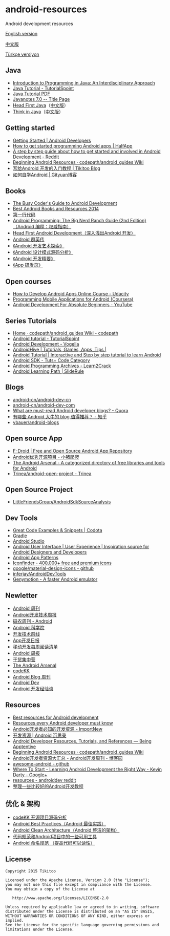 # android-resources
Android development resources

[English version](https://github.com/Tikitoo/android-resources/blob/master/README.md)

[中文版](https://github.com/Tikitoo/android-resources/blob/master/README_ZH.md)

[Türkçe versiyon](https://github.com/Tikitoo/android-resources/blob/master/README_TR.md)


## Java 
- [Introduction to Programming in Java: An Interdisciplinary Approach](http://introcs.cs.princeton.edu/java/home/)
- [Java Tutorial - TutorialSpoint](http://www.tutorialspoint.com/java/)
- [Java Tutorial PDF](http://www.tutorialspoint.com/java/java_tutorial.pdf)
- [Javanotes 7.0 -- Title Page](http://math.hws.edu/eck/cs124/downloads/javanotes7.pdf)
- [Head First Java](http://shop.oreilly.com/product/9780596009205.do)（[中文版](http://item.jd.com/10222740.html)）
- [Think in Java](http://www.amazon.com/Thinking-Java-4th-Bruce-Eckel/dp/0131872486)（[中文版](http://search.jd.com/Search?keyword=Java%E7%BC%96%E7%A8%8B%E6%80%9D%E6%83%B3&enc=utf-8&pvid=3k9neboi.t8qd1i)）


## Getting started

- [Getting Started | Android Developers](https://developer.android.com/training/index.html)
- [How to get started programming Android apps | HalfApp](http://halfapp.com/blog/get-started-programming-android-apps/)
- [A step by step guide about how to get started and involved in Android Development - Reddit](http://www.reddit.com/r/Android/comments/1w3woc/a_step_by_step_guide_about_how_to_get_started_and/)
- [Beginning Android Resources · codepath/android_guides Wiki](https://github.com/codepath/android_guides/wiki/Beginning-Android-Resources)
- [写给Android 开发的入门教程 | Tikitoo Blog](http://tikitoo.github.io/2015/08/23/android-developer-tutorial/)
- [如何自学Android | Gityuan博客](http://gityuan.com/2016/04/24/how-to-study-android/)



## Books

- [ The Busy Coder's Guide to Android Development](http://commonsware.com/Android/)
- [Best Android Books and Resources 2014](http://nimooli.com/blog/best-android-books-2014/)
- [第一行代码]()
- [Android Programming: The Big Nerd Ranch Guide (2nd Edition)（Android 编程：权威指南）]()
- [Head First Android Development（深入浅出Android 开发）]()
- [Android 群英传]()
- [《Android 开发艺术探索》]()
- [《Android 设计模式源码分析》]()
- [《Android 开发精要》]()
- [《App 研发录》]()


## Open courses
- [How to Develop Android Apps Online Course - Udacity](https://www.udacity.com/course/ud853)
- [Programming Mobile Applications for Android (Coursera)](https://class.coursera.org/android-001/lecture)
- [Android Development For Absolute Beginners - YouTube](https://www.youtube.com/playlist?list=PLB03EA9545DD188C3)


## Series Tutorials
- [Home · codepath/android_guides Wiki - codepath](https://github.com/thecodepath/android_guides/wiki)
- [Android tutorial - TutorialSpoint](http://www.tutorialspoint.com/android/index.htm)
- [Android Development - Vogella](http://www.vogella.com/tutorials/android.html)
- [AndroidHive | Tutorials, Games, Apps, Tips |](http://androidhive.info/)
- [Android Tutorial | Interactive and Step by step tutorial to learn Android](http://www.codelearn.org/android-tutorial/)
- [Android SDK - Tuts+ Code Category](https://code.tutsplus.com/categories/android-sdk)
- [Android Programming Archives - Learn2Crack](http://www.learn2crack.com/category/androidprogramming)
- [Android Learning Path | SlideRule](https://www.mysliderule.com/learning-paths/android/learn/)

## Blogs

- [android-cn/android-dev-cn](https://github.com/android-cn/android-dev-cn)
- [android-cn/android-dev-com](https://github.com/android-cn/android-dev-com)
- [What are must-read Android developer blogs? - Quora](http://www.quora.com/What-are-must-read-Android-developer-blogs)
- [有哪些 Android 大牛的 blog 值得推荐？ - 知乎](http://www.zhihu.com/question/19775981)
- [vbauer/android-blogs](https://github.com/vbauer/android-blogs)

## Open source App
- [F-Droid | Free and Open Source Android App Repository](https://f-droid.org/)
- [Android优秀开源项目 - 小猪爬爬](http://blog.tisa7.com/android_open_source_projects)
- [The Android Arsenal - A categorized directory of free libraries and tools for Android](https://android-arsenal.com/)
- [Trinea/android-open-project - Trinea](https://github.com/Trinea/android-open-project)

## Open Source Project
- [LittleFriendsGroup/AndroidSdkSourceAnalysis](https://github.com/LittleFriendsGroup/AndroidSdkSourceAnalysis)

## Dev Tools
- [Great Code Examples & Snippets | Codota](http://www.codota.com/)
- [Gradle](http://www.gradleware.com/)
- [Android Studio]()
- [Android User Interface | User Experience | Inspiration source for Android Designers and Developers](http://androiduiux.com)
- [Android App Patterns](http://www.android-app-patterns.com/)
- [Iconfinder - 400,000+ free and premium icons](https://www.iconfinder.com/)
- [google/material-design-icons - github](https://github.com/google/material-design-icons)
- [inferjay/AndroidDevTools](https://github.com/inferjay/AndroidDevTools)
- [Genymotion - A faster Android emulator](https://www.genymotion.com/)

## Newletter
- [Android 周刊](http://androidweekly.net/)
- [Android开发技术周报](http://www.androidweekly.cn/)
- [码农周刊 - Android](https://github.com/nemoTyrant/manong#ANDROID)
- [Android 科学院](http://zhuanlan.zhihu.com/andlib)
- [开发技术前线](http://www.devtf.cn/?cat=2)
- [App开发日报](http://app.memect.com/)
- [移动开发每周阅读清单](http://mobilefrontier.github.io/)
- [Android 周报](http://www.race604.com/tag/Android-Weekly/)
- [干货集中营](http://gank.io/)
- [The Android Arsenal](http://android-arsenal.com/)
- [codeKK ](http://a.codekk.com/)
- [Android Blog 周刊](http://androidblog.cn/)
- [Android Dev](http://www.jianshu.com/collection/6e31b7354a48)
- [Android 开发经验谈](http://www.jianshu.com/collection/5139d555c94d)


## Resources
- [Best resources for Android development](http://www.androidauthority.com/best-resources-android-development-372414/)
- [Resources every Android developer must know](http://www.bongizmo.com/blog/android-resources-each-developer-should-know/)
- [Android开发者必知的开发资源 - ImportNew](http://www.importnew.com/3988.html)
- [开发资源 | Android 沉思录](http://yeungeek.com/awesome-resources/)
- [Android Developer Resources, Tutorials, and References — Being Apptentive](http://www.apptentive.com/blog/programming-resources-for-android-developers/)
- [Beginning Android Resources · codepath/android_guides Wiki](https://github.com/codepath/android_guides/wiki/Beginning-Android-Resources)
- [Android开发者资源大汇总 - Android开发周刊 - 博客园](http://www.cnblogs.com/mainroadlee/p/android_resources_list.html)
- [awesome-android - github](https://github.com/snowdream/awesome-android)
- [Where To Start - Learning Android Development the Right Way - Kevin Darty - Google+](https://plus.google.com/+KevinDarty/posts/Qex6Ae6zhZW)
- [resources - androiddev reddit](http://www.reddit.com/r/androiddev/wiki/resources)
- [整理一些比较好的Android开发教程](http://bxbxbai.github.io/2014/10/07/android-develop-resource/)


## 优化 & 架构
- [codeKK 开源项目源码分析](http://a.codekk.com/)
- [Android Best Practices（Android 最佳实践）](https://github.com/futurice/android-best-practices)
- [Android Clean Architecture（Android 整洁的架构）](https://github.com/android10/Android-CleanArchitecture)
- [代码规范和Android项目中的一些可用工具](http://tech.glowing.com/cn/dai-ma-gui-fan-he-androidxiang-mu-zhong-de-xie-ke-yong-gong-ju/#)
- [Android 命名规范 （提高代码可以读性）](http://blog.csdn.net/vipzjyno1/article/details/23542617)

## License
```
Copyright 2015 Tikitoo

Licensed under the Apache License, Version 2.0 (the "License");
you may not use this file except in compliance with the License.
You may obtain a copy of the License at

   http://www.apache.org/licenses/LICENSE-2.0

Unless required by applicable law or agreed to in writing, software
distributed under the License is distributed on an "AS IS" BASIS,
WITHOUT WARRANTIES OR CONDITIONS OF ANY KIND, either express or implied.
See the License for the specific language governing permissions and
limitations under the License.
```



